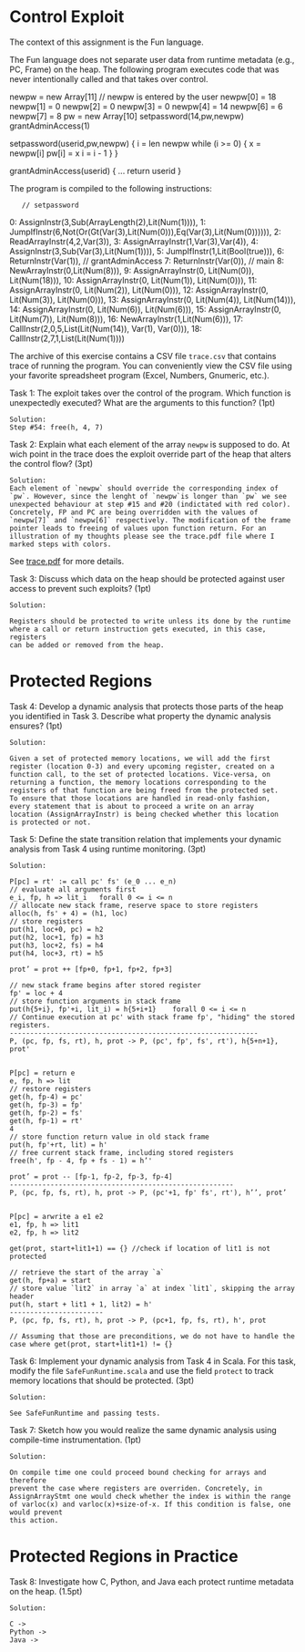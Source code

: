 # Control Exploit

The context of this assignment is the Fun language.

The Fun language does not separate user data from runtime metadata (e.g., PC, Frame) on the heap. The following program executes code that was never intentionally called and that takes over control.

   newpw = new Array[11] // newpw is entered by the user
   newpw[0] = 18
   newpw[1] = 0
   newpw[2] = 0
   newpw[3] = 0
   newpw[4] = 14
   newpw[6] = 6
   newpw[7] = 8
   pw = new Array[10]
   setpassword(14,pw,newpw)
   grantAdminAccess(1)

   setpassword(userid,pw,newpw) {
     i = len newpw
     while (i >= 0) {
       x = newpw[i]
       pw[i] = x
       i = i - 1
     }
   }

   grantAdminAccess(userid) {
      ...
      return userid
   }

The program is compiled to the following instructions:

       // setpassword
   0:  AssignInstr(3,Sub(ArrayLength(2),Lit(Num(1)))),
   1:  JumpIfInstr(6,Not(Or(Gt(Var(3),Lit(Num(0))),Eq(Var(3),Lit(Num(0)))))),
   2:  ReadArrayInstr(4,2,Var(3)),
   3:  AssignArrayInstr(1,Var(3),Var(4)),
   4:  AssignInstr(3,Sub(Var(3),Lit(Num(1)))),
   5:  JumpIfInstr(1,Lit(Bool(true))),
   6:  ReturnInstr(Var(1)),
       // grantAdminAccess
   7:  ReturnInstr(Var(0)),
       // main
   8:  NewArrayInstr(0,Lit(Num(8))),
   9:  AssignArrayInstr(0, Lit(Num(0)), Lit(Num(18))),
   10: AssignArrayInstr(0, Lit(Num(1)), Lit(Num(0))),
   11: AssignArrayInstr(0, Lit(Num(2)), Lit(Num(0))),
   12: AssignArrayInstr(0, Lit(Num(3)), Lit(Num(0))),
   13: AssignArrayInstr(0, Lit(Num(4)), Lit(Num(14))),
   14: AssignArrayInstr(0, Lit(Num(6)), Lit(Num(6))),
   15: AssignArrayInstr(0, Lit(Num(7)), Lit(Num(8))),
   16: NewArrayInstr(1,Lit(Num(6))),
   17: CallInstr(2,0,5,List(Lit(Num(14)), Var(1), Var(0))),
   18: CallInstr(2,7,1,List(Lit(Num(1))))

The archive of this exercise contains a CSV file `trace.csv` that contains trace of running the program. You can conveniently view the CSV file using your favorite spreadsheet program (Excel, Numbers, Gnumeric, etc.).

Task 1: The exploit takes over the control of the program. Which function is unexpectedly executed? What are the arguments to this function? (1pt)

    Solution:
    Step #54: free(h, 4, 7)

Task 2: Explain what each element of the array `newpw` is supposed to do. At wich point in the trace does the exploit override part of the heap that alters the control flow? (3pt)

    Solution:
    Each element of `newpw` should override the corresponding index of `pw`. However, since the lenght of `newpw`is longer than `pw` we see unexpected behaviour at step #15 and #20 (indictated with red color). Concretely, FP and PC are being overridden with the values of `newpw[7]` and `newpw[6]` respectively. The modification of the frame pointer leads to freeing of values upon function return. For an illustration of my thoughts please see the trace.pdf file where I marked steps with colors.

See [trace.pdf](trace.pdf) for more details.

Task 3: Discuss which data on the heap should be protected against user access to prevent such exploits? (1pt)

    Solution:

    Registers should be protected to write unless its done by the runtime
    where a call or return instruction gets executed, in this case, registers
    can be added or removed from the heap.


# Protected Regions

Task 4: Develop a dynamic analysis that protects those parts of the heap you identified in Task 3. Describe what property the dynamic analysis ensures? (1pt)

    Solution:

    Given a set of protected memory locations, we will add the first
    register (location 0-3) and every upcoming register, created on a
    function call, to the set of protected locations. Vice-versa, on
    returning a function, the memory locations corresponding to the
    registers of that function are being freed from the protected set.
    To ensure that those locations are handled in read-only fashion,
    every statement that is about to proceed a write on an array
    location (AssignArrayInstr) is being checked whether this location
    is protected or not.

Task 5: Define the state transition relation that implements your dynamic analysis from Task 4 using runtime monitoring. (3pt)

    Solution:

    P[pc] = rt' := call pc' fs' (e_0 ... e_n)
    // evaluate all arguments first
    e_i, fp, h => lit_i   forall 0 <= i <= n
    // allocate new stack frame, reserve space to store registers
    alloc(h, fs' + 4) = (h1, loc)
    // store registers
    put(h1, loc+0, pc) = h2
    put(h2, loc+1, fp) = h3
    put(h3, loc+2, fs) = h4
    put(h4, loc+3, rt) = h5

    prot’ = prot ++ [fp+0, fp+1, fp+2, fp+3]

    // new stack frame begins after stored register
    fp' = loc + 4
    // store function arguments in stack frame
    put(h{5+i}, fp'+i, lit_i) = h{5+i+1}    forall 0 <= i <= n
    // Continue execution at pc' with stack frame fp', "hiding" the stored registers.
    -------------------------------------------------------------
    P, (pc, fp, fs, rt), h, prot -> P, (pc', fp', fs', rt'), h{5+n+1}, prot'


    P[pc] = return e
    e, fp, h => lit
    // restore registers
    get(h, fp-4) = pc'
    get(h, fp-3) = fp'
    get(h, fp-2) = fs'
    get(h, fp-1) = rt'
    4
    // store function return value in old stack frame
    put(h, fp'+rt, lit) = h'
    // free current stack frame, including stored registers
    free(h', fp - 4, fp + fs - 1) = h’'

    prot’ = prot -- [fp-1, fp-2, fp-3, fp-4]
    -------------------------------------------------------
    P, (pc, fp, fs, rt), h, prot -> P, (pc'+1, fp' fs', rt'), h’’, prot’


    P[pc] = arwrite a e1 e2
    e1, fp, h => lit1
    e2, fp, h => lit2

    get(prot, start+lit1+1) == {} //check if location of lit1 is not protected

    // retrieve the start of the array `a`
    get(h, fp+a) = start
    // store value `lit2` in array `a` at index `lit1`, skipping the array header
    put(h, start + lit1 + 1, lit2) = h'
    -----------------------
    P, (pc, fp, fs, rt), h, prot -> P, (pc+1, fp, fs, rt), h', prot

    // Assuming that those are preconditions, we do not have to handle the case where get(prot, start+lit1+1) != {}


Task 6: Implement your dynamic analysis from Task 4 in Scala. For this task, modify the file `SafeFunRuntime.scala` and use the field `protect` to track memory locations that should be protected. (3pt)


    Solution:

    See SafeFunRuntime and passing tests.

Task 7: Sketch how you would realize the same dynamic analysis using compile-time instrumentation. (1pt)

    Solution:

    On compile time one could proceed bound checking for arrays and therefore
    prevent the case where registers are overriden. Concretely, in
    AssignArrayStmt one would check whether the index is within the range
    of varloc(x) and varloc(x)+size-of-x. If this condition is false, one would prevent
    this action.

# Protected Regions in Practice

Task 8: Investigate how C, Python, and Java each protect runtime metadata on the heap. (1.5pt)

    Solution:

    C ->
    Python ->
    Java ->
